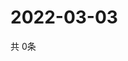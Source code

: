 # 2022-03-03
  共 0条

  <!-- BEGIN -->
  <!-- 最后更新时间Thu Mar 03 2022 12:10:19 GMT+0000 (Coordinated Universal Time) -->
  
  <!-- END -->
  
  